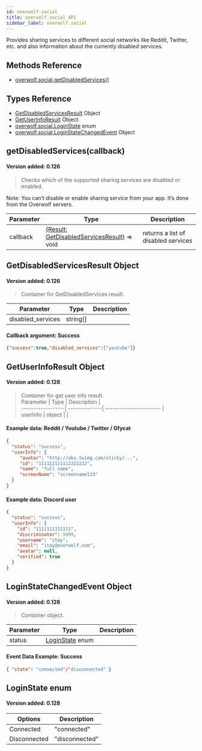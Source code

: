 ```yaml
---
id: overwolf-social
title: overwolf.social API
sidebar_label: overwolf.social
---
```


Provides sharing services to different social networks like Reddit, Twitter, etc. and also information about the currently disabled services.

## Methods Reference

* [overwolf.social.getDisabledServices()](#getdisabledservicescallback)

## Types Reference

* [GetDisabledServicesResult](#getDisabledServicesResult-object) Object
* [GetUserInfoResult](#getuserinforesult-object) Object
* [overwolf.social.LoginState](#loginstate-enum) enum
* [overwolf.social.LoginStateChangedEvent](#loginstatechangedevent-object) Object		

## getDisabledServices(callback)
#### Version added: 0.126

> Checks which of the supported sharing services are disabled or enabled.

Note: You can’t disable or enable sharing service from your app. It’s done from the Overwolf servers.

Parameter | Type                       | Description                                                             |
--------- | ---------------------------| ----------------------------------------------------------------------- |
callback  | [(Result: GetDisabledServicesResult)](#getdisabledservicesresult-object) => void  | returns a list of disabled services     |

## GetDisabledServicesResult Object
#### Version added: 0.126

> Container for GetDisabledServices result.

Parameter         | Type                                       | Description             |
------------------| -------------------------------------------| ----------------------- |
disabled_services | string[]                                   |                         | 

#### Callback argument: Success

```json
{"success":true,"disabled_services":["youtube"]}
```

## GetUserInfoResult Object	
#### Version added: 0.128	

> Container for get user info result.	
Parameter         | Type          | Description             |	
------------------| --------------| ----------------------- |	
userInfo          | object        |                         | 	

#### Example data: Reddit / Youtube / Twitter / Gfycat	

```json	
{	
  "status": "success",	
  "userInfo": {	
     "avatar": "http://abs.twimg.com/sticky/...", 	
     "id": "111111111112222222", 	
     "name": "full name", 	
     "screenName": "screenname123"	
  }	
}	
```	

#### Example data: Discord user	

```json	
{	
  "status": "success",	
  "userInfo": {	
    "id": "1111111111111",	
    "discriminator": 9999,	
    "username": "itay",	
    "email": "itay@overwolf.com",	
    "avatar": null,	
    "verified": true	
  }	
}	
```

## LoginStateChangedEvent Object
#### Version added: 0.128

> Container object.

Parameter              | Type                                 | Description                                                                 |
---------------------- | -------------------------------------| --------------------------------------------------------------------------- |
status                 | [LoginState](#loginstate-enum) enum  |                                                                             |

#### Event Data Example: Success

```json
{ "state": "connected"/"disconnected" }
```

## LoginState enum	
#### Version added: 0.128	

| Options      | Description                                                            |	
|--------------| -----------------------------------------------------------------------|	
| Connected    | "connected"                                                            |	
| Disconnected | "disconnected"                                                         |
